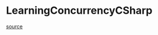 # LearningConcurrencyCSharp
[source](https://www.youtube.com/watch?v=2moh18sh5p4&t=46s&ab_channel=IAmTimCorey)


